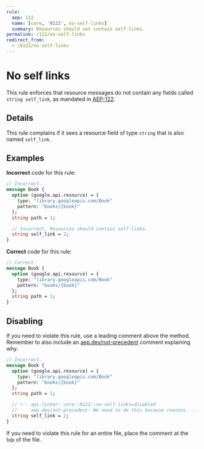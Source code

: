```yaml
---
rule:
  aep: 122
  name: [core, '0122', no-self-links]
  summary: Resources should not contain self-links.
permalink: /122/no-self-links
redirect_from:
  - /0122/no-self-links
---
```


# No self links

This rule enforces that resource messages do not contain any fields called
`string self_link`, as mandated in [AEP-122][].

## Details

This rule complains if it sees a resource field of type `string` that is also
named `self_link`.

## Examples

**Incorrect** code for this rule:

```proto
// Incorrect.
message Book {
  option (google.api.resource) = {
    type: "library.googleapis.com/Book"
    pattern: "books/{book}"
  };
  string path = 1;

  // Incorrect. Resources should contain self-links.
  string self_link = 2;
}
```

**Correct** code for this rule:

```proto
// Correct.
message Book {
  option (google.api.resource) = {
    type: "library.googleapis.com/Book"
    pattern: "books/{book}"
  };
  string path = 1;
}
```

## Disabling

If you need to violate this rule, use a leading comment above the method.
Remember to also include an [aep.dev/not-precedent][] comment explaining why.

```proto
// Incorrect.
message Book {
  option (google.api.resource) = {
    type: "library.googleapis.com/Book"
    pattern: "books/{book}"
  };
  string path = 1;

  // (-- api-linter: core::0122::no-self-links=disabled
  //     aep.dev/not-precedent: We need to do this because reasons. --)
  string self_link = 2;
}
```

If you need to violate this rule for an entire file, place the comment at the
top of the file.

[aep-122]: https://aep.dev/122
[aep.dev/not-precedent]: https://aep.dev/not-precedent
